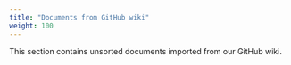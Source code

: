 ```yaml
---
title: "Documents from GitHub wiki"
weight: 100
---
```


This section contains unsorted documents imported from our GitHub wiki.

